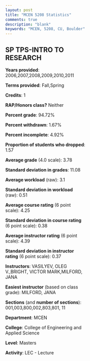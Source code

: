 ```yaml
---
layout: post
title: "MCEN 5208 Statistics"
comments: true
description: "blank"
keywords: "MCEN, 5208, CU, Boulder"
--- 
```

<head>
<script src="https://ajax.googleapis.com/ajax/libs/jquery/2.1.3/jquery.min.js"></script>
<script src="https://dl.dropboxusercontent.com/s/pc42nxpaw1ea4o9/highcharts.js?dl=0"></script>
<!-- <script src="../assets/js/highcharts.js"></script> -->
<style type="text/css">@font-face {
	font-family: "Bebas Neue";
	src: url(https://www.filehosting.org/file/details/544349/BebasNeue%20Regular.otf) format("opentype");
	}
	h1.Bebas { 
		font-family: "Bebas Neue", Verdana, Tahoma;
	}
</style>
</head>
<body>
	<div id="container" style="float: right; width: 45%; height: 88%; margin-left: 2.5%; margin-right: 2.5%;"></div>
	<script language="JavaScript">
		$(document).ready(function() {
		var chart = {type: 'column'};
		var title = {text: 'Grade Distribution'};
		var xAxis = {categories: ['A','B','C','D','F'],crosshair: true};
		var yAxis = {min: 0,title: {text: 'Percentage'}};
		var tooltip = {headerFormat: '<center><b><span style="font-size:20px">{point.key}</span></b></center>',
		               pointFormat: '<td style="padding:0"><b>{point.y:.1f}%</b></td>',
		               footerFormat: '</table>',shared: true,useHTML: true};
		var plotOptions = {column: {pointPadding: 0.0,borderWidth: 0}};  
		var credits = {enabled: false};var series= [{name: 'Percent',data: [84.41,14.92,0.34,0.0,0.34,]}];
		var json = {};
		json.chart = chart;
		json.title = title;
		json.tooltip = tooltip;
		json.xAxis = xAxis;
		json.yAxis = yAxis;  
		json.series = series;
		json.plotOptions = plotOptions;  
		json.credits = credits;
		$('#container').highcharts(json);
	});
	</script>
</body>
			   
## SP TPS-INTRO TO RESEARCH

**Years provided**: 2006,2007,2008,2009,2010,2011

**Terms provided**: Fall,Spring

**Credits**: 1

**RAP/Honors class?** Neither

**Percent grade**: 94.72%

**Percent withdrawn**: 1.67%

**Percent incomplete**: 4.92%

**Proportion of students who dropped**: 1.57

**Average grade** (4.0 scale): 3.78

**Standard deviation in grades**: 11.08

**Average workload** (raw): 3.1

**Standard deviation in workload** (raw): 0.51

**Average course rating** (6 point scale): 4.25

**Standard deviation in course rating** (6 point scale): 0.38

**Average instructor rating** (6 point scale): 4.39

**Standard deviation in instructor rating** (6 point scale): 0.37

**Instructors**: VASILYEV, OLEG V.,BRIGHT, VICTOR MARK,MILFORD, JANA

**Easiest instructor** (based on class grade): MILFORD, JANA

**Sections** (and **number of sections**): 001,003,800,002,803,801, 11

**Department**: MCEN

**College**: College of Engineering and Applied Science

**Level**: Masters

**Activity**: LEC - Lecture
